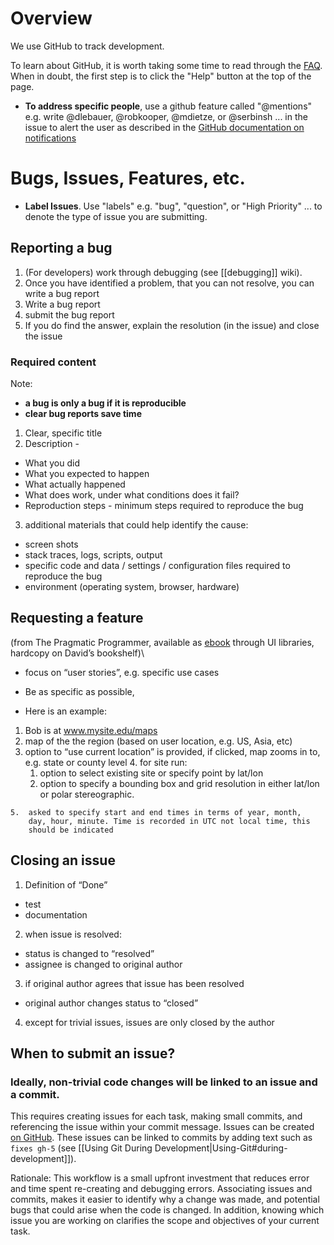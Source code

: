 Overview
=========

We use GitHub to track development. 

To learn about GitHub, it is worth taking some time to read through the [FAQ](https://help.github.com/). When in doubt, the first step is to click the "Help" button at the top of the page.

* **To address specific people**, use a github feature called "@mentions" e.g. write @dlebauer, @robkooper, @mdietze, or @serbinsh ... in the issue to alert the user as described in the [GitHub documentation on notifications](https://help.github.com/articles/notifications)


Bugs, Issues, Features, etc.
============================

* **Label Issues**. Use "labels" e.g. "bug", "question", or "High Priority" ... to denote the type of issue you are submitting.

Reporting a bug
---------------

1. (For developers) work through debugging (see [[debugging]] wiki). 
2. Once you have identified a problem, that you can not resolve, you can write a bug report
3. Write a bug report
4. submit the bug report
5. If you do find the answer, explain the resolution (in the issue) and close the issue

### Required content

Note: 

* **a bug is only a bug if it is reproducible**
* **clear bug reports save time**

1.  Clear, specific title
2.  Description - 
 * What you did
 * What you expected to happen
 * What actually happened
 * What does work, under what conditions does it fail?
 * Reproduction steps - minimum steps required to reproduce the bug
3. additional materials that could help identify the cause:
 * screen shots
 * stack traces, logs, scripts, output
 * specific code and data / settings / configuration files required to reproduce the bug
 * environment (operating system, browser, hardware)

Requesting a feature
--------------------

(from The Pragmatic Programmer, available as
[ebook](http://proquestcombo.safaribooksonline.com/0-201-61622-X/223)
through UI libraries, hardcopy on David’s bookshelf)\

* focus on “user stories”, e.g. specific use cases
* Be as specific as possible, 

* Here is an example:

 1.  Bob is at www.mysite.edu/maps
 2.  map of the the region (based on user location, e.g. US, Asia, etc)
 3.  option to “use current location” is provided, if clicked, map zooms in to, e.g. state or county level
    4.  for site run:
        1.  option to select existing site or specify point by lat/lon
        2.  option to specify a bounding box and grid resolution in
            either lat/lon or polar stereographic.

    5.  asked to specify start and end times in terms of year, month,
        day, hour, minute. Time is recorded in UTC not local time, this
        should be indicated

Closing an issue
----------------

1. Definition of “Done”
 * test
 * documentation
2.  when issue is resolved:
 * status is changed to “resolved”
 * assignee is changed to original author
3. if original author agrees that issue has been resolved
 * original author changes status to “closed”
4.  except for trivial issues, issues are only closed by the author 

When to submit an issue?
-----------------------

### Ideally, non-trivial code changes will be linked to an issue and a commit.

This requires creating issues for each task, making small commits, and referencing the issue within your commit message. Issues can be created [on GitHub](https://github.com/PecanProject/pecan/issues/new). These issues can be linked to commits by adding text such as `fixes gh-5` (see [[Using Git During Development|Using-Git#during-development]]).

Rationale: This workflow is a small upfront investment that reduces error and time spent re-creating and debugging errors. Associating issues and commits, makes it easier to identify why a change was made, and potential bugs that could arise when the code is changed. In addition, knowing which issue you are working on clarifies the scope and objectives of your current task. 
